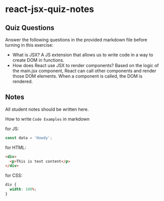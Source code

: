 # react-jsx-quiz-notes

## Quiz Questions

Answer the following questions in the provided markdown file before turning in this exercise:

- What is JSX?
  A JS extension that allows us to write code in a way to create DOM in functions.
- How does React use JSX to render components?
  Based on the logic of the main.jsx component, React can call other components and render those DOM elements. When a component is called, the DOM is rendered.

## Notes

All student notes should be written here.

How to write `Code Examples` in markdown

for JS:

```javascript
const data = 'Howdy';
```

for HTML:

```html
<div>
  <p>This is text content</p>
</div>
```

for CSS:

```css
div {
  width: 100%;
}
```
